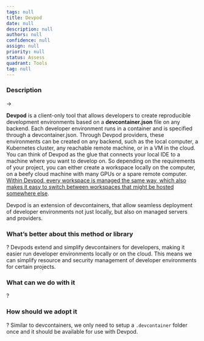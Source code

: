```yaml
---
tags: null
title: Devpod
date: null
description: null
authors: null
confidence: null
assign: null
priority: null
status: Assess
quadrant: Tools
tag: null
---
```


<!-- table_of_contents f9784ea6-bc24-4b76-a097-e07b6e0cec47 -->

### Description

→

**Devpod** is a client-only tool that allows developers to create reproducible development environments based on a **devcontainer.json** file on any backend. Each developer environment runs in a container and is specified through a devcontainer.json. Through Devpod providers, these environments can be created on any backend, such as the local computer, a Kubernetes cluster, any reachable remote machine, or in a VM in the cloud. You can think of Devpod as the glue that connects your local IDE to a machine where you want to develop on. So depending on the requirements of your project, you can either create a workspace locally on the computer, on a beefy cloud machine with many GPUs or a spare remote computer. [Within Devpod, every workspace is managed the same way, which also makes it easy to switch between workspaces that might be hosted somewhere else](https://github.com/loft-sh/devpod).

Devpod is an extension of devcontainers, that allow seamless deployment of developer environments not just locally, but also on managed servers and providers.

### What’s better about this method or library

? Devpods extend and simplify devcontainers for developers, making it easier run developer environments locally or on the cloud. This means we can simplify resource and security management of developer environments for certain projects.

### What can we do with it

?

### How should we adopt it

? Similar to devcontainers, we only need to setup a `.devcontainer` folder once and it should be available for use with Devpod.

<!-- child_database c91c99c6-6058-4b39-8182-62e092c5b19a -->

